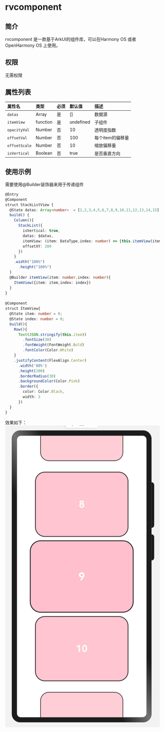 # rvcomponent
## 简介
rvcomponent 是一款基于ArkUI的组件库，可以在Harmony OS 或者 OpenHarmony OS 上使用。
## 权限
无需权限
## 属性列表
| 属性名           | 类型       | 必须  | 默认值       | 描述         |
|:--------------|:---------|:----|:----------|:-----------|
| `datas`       | Array    | 是   | []        | 数据源        |
| `itemView`    | function | 是   | undefined | 子组件        |
| `opacityVal`  | Number   | 否   | 10        | 透明度指数      |
| `offsetVal`   | Number   | 否   | 100       | 每个item的偏移量 |
| `offsetScale` | Number   | 否   | 10        | 缩放偏移量      |
| `isVertical`  | Boolean  | 否   | true      | 是否垂直方向     |
## 使用示例
需要使用@Builder装饰器来用于传递组件
```typescript
@Entry
@Component
struct StackListView {
  @State datas: Array<number>  = [1,2,3,4,5,6,7,8,9,10,11,12,13,14,15];
  build() {
    Column(){
      StackList({
        isVertical: true,
        datas: $datas,
        itemView: (item: DataType,index: number) => {this.itemView(item as number,index)},
        offsetXY: 200
      })
    }
    .width("100%")
      .height("100%")
  }
  @Builder itemView(item: number,index: number){
    ItemView({item: item,index: index})
  }
}

@Component
struct ItemView{
  @State item: number = 0;
  @State index: number = 0;
  build(){
    Row(){
      Text(JSON.stringify(this.item))
        .fontSize(30)
        .fontWeight(FontWeight.Bold)
        .fontColor(Color.White)
    }
    .justifyContent(FlexAlign.Center)
      .width('80%')
      .height(200)
      .borderRadius(30)
      .backgroundColor(Color.Pink)
      .border({
        color: Color.Black,
        width: 2
      })
  }
}
```
效果如下：
![img.png](img.png)
